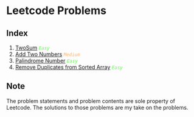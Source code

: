 # Leetcode Problems

## Index

1. [TwoSum](./two_sum/README.md) <code style="color : rgb(97, 250, 80); font-style: italic">Easy</code>
2. [Add Two Numbers](./add_two_numbers/README.md) <code style="color : rgb(252, 178, 104); font-style: italic">Medium</code>
9. [Palindrome Number](./palindrome_number/README.md) <code style="color : rgb(97, 250, 80); font-style: italic">Easy</code>
26. [Remove Duplicates from Sorted Array](./remove_duplicates_sorted_array/README.md) <code style="color : rgb(97, 250, 80); font-style: italic">Easy</code>

## Note

The problem statements and problem contents are sole property of Leetcode. The solutions to those problems are my take on the problems.
